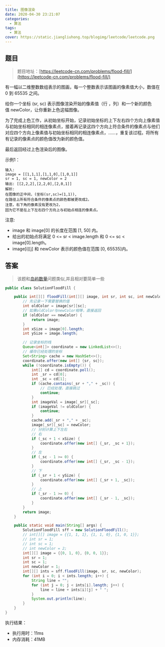 ```yaml
---
title: 图像渲染
date: 2020-04-30 23:21:07
categories:
  - 算法
tags:
  - 算法
cover: https://static.jiangliuhong.top/blogimg/leetcode/leetcode.png
---
```


## 题目

> 题目地址：[https://leetcode-cn.com/problems/flood-fill/](https://leetcode-cn.com/problems/flood-fill/)

有一幅以二维整数数组表示的图画，每一个整数表示该图画的像素值大小，数值在 0 到 65535 之间。

给你一个坐标 (sr, sc) 表示图像渲染开始的像素值（行 ，列）和一个新的颜色值 newColor，让你重新上色这幅图像。

为了完成上色工作，从初始坐标开始，记录初始坐标的上下左右四个方向上像素值与初始坐标相同的相连像素点，接着再记录这四个方向上符合条件的像素点与他们对应四个方向上像素值与初始坐标相同的相连像素点，……，重复该过程。将所有有记录的像素点的颜色值改为新的颜色值。

最后返回经过上色渲染后的图像。

示例1：

```
输入: 
image = [[1,1,1],[1,1,0],[1,0,1]]
sr = 1, sc = 1, newColor = 2
输出: [[2,2,2],[2,2,0],[2,0,1]]
解析: 
在图像的正中间，(坐标(sr,sc)=(1,1)),
在路径上所有符合条件的像素点的颜色都被更改成2。
注意，右下角的像素没有更改为2，
因为它不是在上下左右四个方向上与初始点相连的像素点。
```

注意:
- image 和 image[0] 的长度在范围 [1, 50] 内。
- 给出的初始点将满足 0 <= sr < image.length 和 0 <= sc < image[0].length。
- image[i][j] 和 newColor 表示的颜色值在范围 [0, 65535]内。

## 答案

> 该题和[岛屿数量](/2020/04/18/java/leetcode/test1/dao_yu_shu_liang/)问题类似,并且相对要简单一些

```java
public class SolutionFloodFill {

    public int[][] floodFill(int[][] image, int sr, int sc, int newColor) {
        // 先记录一下需要替换的值
        int oldColor = image[sr][sc];
        // 如果oldColor与newColor相等，直接返回
        if (oldColor == newColor) {
            return image;
        }
        int xSize = image[0].length;
        int ySize = image.length;

        // 记录坐标的栈
        Queue<int[]> coordinate = new LinkedList<>();
        // 缓存已经处理的坐标
        Set<String> cache = new HashSet<>();
        coordinate.offer(new int[] {sr, sc});
        while (!coordinate.isEmpty()) {
            int[] cd = coordinate.poll();
            int _sr = cd[0];
            int _sc = cd[1];
            if (cache.contains(_sr + "," + _sc)) {
                // 已经处理，直接跳过
                continue;
            }
            int imageVal = image[_sr][_sc];
            if (imageVal != oldColor) {
                continue;
            }
            cache.add(_sr + "," + _sc);
            image[_sr][_sc] = newColor;
            // 分别计算上下左右
            // 右
            if (_sc + 1 < xSize) {
                coordinate.offer(new int[] {_sr, _sc + 1});
            }
            // 左
            if (_sc - 1 >= 0) {
                coordinate.offer(new int[] {_sr, _sc - 1});
            }
            // 下
            if (_sr + 1 < ySize) {
                coordinate.offer(new int[] {_sr + 1, _sc});
            }
            // 上
            if (_sr - 1 >= 0) {
                coordinate.offer(new int[] {_sr - 1, _sc});
            }
        }
        return image;
    }

    public static void main(String[] args) {
        SolutionFloodFill sff = new SolutionFloodFill();
        // int[][] image = {{1, 1, 1}, {1, 1, 0}, {1, 0, 1}};
        // int sr = 1;
        // int sc = 1;
        // int newColor = 2;
        int[][] image = {{0, 1, 0}, {0, 0, 1}};
        int sr = 1;
        int sc = 1;
        int newColor = 1;
        int[][] ints = sff.floodFill(image, sr, sc, newColor);
        for (int i = 0; i < ints.length; i++) {
            String line = "";
            for (int j = 0; j < ints[i].length; j++) {
                line = line + ints[i][j] + " ";
            }
            System.out.println(line);
        }
    }
}
```

执行结果：

- 执行用时：11ms
- 内存消耗：41MB